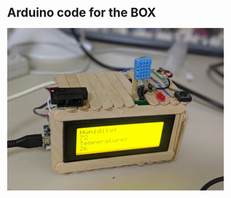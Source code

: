 # Arduino code for the BOX

![The BOX](https://github.com/dolby360/Temperature-distance-screen-Arduino/blob/master/The%20BOX.jpeg?raw=true)
